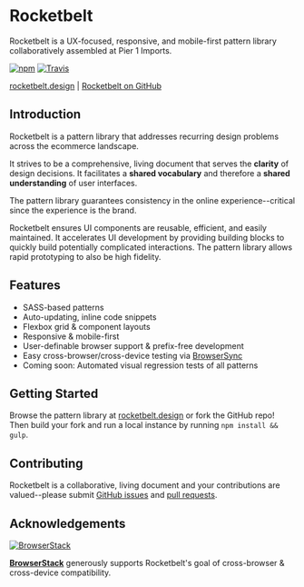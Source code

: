# Rocketbelt

Rocketbelt is a UX-focused, responsive, and mobile-first pattern library collaboratively assembled at Pier 1 Imports.

[![npm](https://img.shields.io/npm/v/rocketbelt.svg?style=flat-square)](https://www.npmjs.com/package/rocketbelt) [![Travis](https://img.shields.io/travis/Pier1/rocketbelt.svg?style=flat-square)](https://travis-ci.org/Pier1/rocketbelt)

[rocketbelt.design](http://rocketbelt.design) | [Rocketbelt on GitHub](https://github.com/pier1/rocketbelt)

## Introduction

Rocketbelt is a pattern library that addresses recurring design problems across the ecommerce landscape.

It strives to be a comprehensive, living document that serves the **clarity** of design decisions. It facilitates a **shared vocabulary** and therefore a **shared understanding** of user interfaces.

The pattern library guarantees consistency in the online experience--critical since the experience is the brand.

Rocketbelt ensures UI components are reusable, efficient, and easily maintained. It accelerates UI development by providing building blocks to quickly build potentially complicated interactions. The pattern library allows rapid prototyping to also be high fidelity.

## Features

- SASS-based patterns
- Auto-updating, inline code snippets
- Flexbox grid & component layouts
- Responsive & mobile-first
- User-definable browser support & prefix-free development
- Easy cross-browser/cross-device testing via [BrowserSync](https://www.browsersync.io/)
- Coming soon: Automated visual regression tests of all patterns

## Getting Started

Browse the pattern library at [rocketbelt.design](http://rocketbelt.design) or fork the GitHub repo! Then build your fork and run a local instance by running `npm install && gulp`.

## Contributing

Rocketbelt is a collaborative, living document and your contributions are valued--please submit [GitHub issues](https://github.com/pier1/rocketbelt/issues) and [pull requests](https://github.com/pier1/rocketbelt/pulls).

## Acknowledgements

[![BrowserStack](https://cdn.rawgit.com/Pier1/rocketbelt/2ebe7e55/templates/assets/browserstack.svg)](https://browserstack.com)

[**BrowserStack**](https://browserstack.com) generously supports Rocketbelt's goal of cross-browser & cross-device compatibility.
